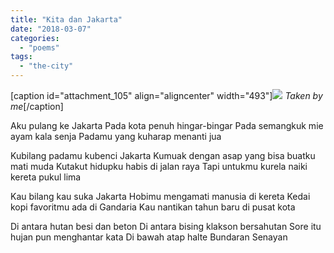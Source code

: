 ```yaml
---
title: "Kita dan Jakarta"
date: "2018-03-07"
categories: 
  - "poems"
tags: 
  - "the-city"
---
```


\[caption id="attachment\_105" align="aligncenter" width="493"\]![](images/jakarta-768x1024.jpg) _Taken by me_\[/caption\]

Aku pulang ke Jakarta Pada kota penuh hingar-bingar Pada semangkuk mie ayam kala senja Padamu yang kuharap menanti jua

Kubilang padamu kubenci Jakarta Kumuak dengan asap yang bisa buatku mati muda Kutakut hidupku habis di jalan raya Tapi untukmu kurela naiki kereta pukul lima

Kau bilang kau suka Jakarta Hobimu mengamati manusia di kereta Kedai kopi favoritmu ada di Gandaria Kau nantikan tahun baru di pusat kota

Di antara hutan besi dan beton Di antara bising klakson bersahutan Sore itu hujan pun menghantar kata Di bawah atap halte Bundaran Senayan
